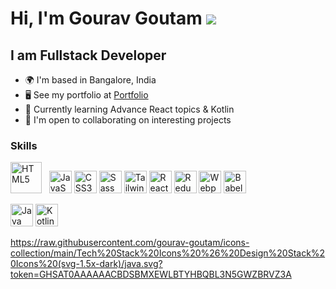 # Hi, I'm Gourav Goutam ![](https://user-images.githubusercontent.com/18350557/176309783-0785949b-9127-417c-8b55-ab5a4333674e.gif)

## I am Fullstack Developer

- 🌍 I'm based in Bangalore, India
- 🖥️ See my portfolio at <a target="_blank" rel="noreferrer" href='https://gourav-goutam.netlify.com/'>Portfolio</a>
- 🧠 Currently learning Advance React topics & Kotlin
- 🤝 I'm open to collaborating on interesting projects

### Skills

<p align="left">
<a href="https://developer.mozilla.org/en-US/docs/Glossary/HTML5" target="_blank" rel="noreferrer"><img src="https://raw.githubusercontent.com/gourav-goutam/icons-collection/main/Tech%20Stack%20Icons%20%26%20Design%20Stack%20Icons%20(svg-1.5x-dark)/html5.svg" width="50" height="50" alt="HTML5" /></a> &nbsp;
<a href="https://developer.mozilla.org/en-US/docs/Web/JavaScript" target="_blank" rel="noreferrer"><img src="https://raw.githubusercontent.com/gourav-goutam/icons-collection/main/Tech%20Stack%20Icons%20%26%20Design%20Stack%20Icons%20(svg-1.5x-dark)/js.svg?token=GHSAT0AAAAAACBDSBMXZ7ZGRE4VA2WSID2UZBRVOKQ" width="36" height="36" alt="JavaScript" /></a>
<a href="https://www.w3.org/TR/CSS/#css" target="_blank" rel="noreferrer"><img src="https://raw.githubusercontent.com/gourav-goutam/icons-collection/main/Tech%20Stack%20Icons%20%26%20Design%20Stack%20Icons%20(svg-1.5x-dark)/css.svg?token=GHSAT0AAAAAACBDSBMXZ7ZGRE4VA2WSID2UZBRVOKQ" width="36" height="36" alt="CSS3" /></a>
<a href="https://sass-lang.com/" target="_blank" rel="noreferrer"><img src="https://raw.githubusercontent.com/gourav-goutam/icons-collection/main/Tech%20Stack%20Icons%20%26%20Design%20Stack%20Icons%20(svg-1.5x-dark)/sass.svg?token=GHSAT0AAAAAACBDSBMXZ7ZGRE4VA2WSID2UZBRVOKQ" width="36" height="36" alt="Sass" /></a>
<a href="https://tailwindcss.com/" target="_blank" rel="noreferrer"><img src="https://raw.githubusercontent.com/gourav-goutam/icons-collection/main/Tech%20Stack%20Icons%20%26%20Design%20Stack%20Icons%20(svg-1.5x-dark)/tailwind.svg?token=GHSAT0AAAAAACBDSBMXZ7ZGRE4VA2WSID2UZBRVOKQ" width="36" height="36" alt="TailwindCSS" /></a>
<a href="https://reactjs.org/" target="_blank" rel="noreferrer"><img src="https://raw.githubusercontent.com/gourav-goutam/icons-collection/main/Tech%20Stack%20Icons%20%26%20Design%20Stack%20Icons%20(svg-1.5x-dark)/reactjs.svg?token=GHSAT0AAAAAACBDSBMXZ7ZGRE4VA2WSID2UZBRVOKQ" width="36" height="36" alt="React" /></a>
<a href="https://redux.js.org/" target="_blank" rel="noreferrer"><img src="https://raw.githubusercontent.com/gourav-goutam/icons-collection/main/Tech%20Stack%20Icons%20%26%20Design%20Stack%20Icons%20(svg-1.5x-dark)/redux.svg?token=GHSAT0AAAAAACBDSBMXZ7ZGRE4VA2WSID2UZBRVOKQ" width="36" height="36" alt="Redux" /></a>
<a href="https://webpack.js.org/" target="_blank" rel="noreferrer"><img src="https://raw.githubusercontent.com/gourav-goutam/icons-collection/main/Tech%20Stack%20Icons%20%26%20Design%20Stack%20Icons%20(svg-1.5x-dark)/webpack.svg?token=GHSAT0AAAAAACBDSBMXZ7ZGRE4VA2WSID2UZBRVOKQ" width="36" height="36" alt="Webpack" /></a>
<a href="https://babeljs.io/" target="_blank" rel="noreferrer"><img src="https://raw.githubusercontent.com/gourav-goutam/icons-collection/main/Tech%20Stack%20Icons%20%26%20Design%20Stack%20Icons%20(svg-1.5x-dark)/babel.svg?token=GHSAT0AAAAAACBDSBMXZ7ZGRE4VA2WSID2UZBRVOKQ" width="36" height="36" alt="Babel" /></a>
</p>
<p align="left">
<a href="https://www.oracle.com/java/" target="_blank" rel="noreferrer"><img src="https://raw.githubusercontent.com/gourav-goutam/icons-collection/main/Tech%20Stack%20Icons%20%26%20Design%20Stack%20Icons%20(svg-1.5x-dark)/java.svg?token=GHSAT0AAAAAACBDSBMXZ7ZGRE4VA2WSID2UZBRVOKQ" width="36" height="36" alt="Java" /></a>
<a href="https://kotlinlang.org/" target="_blank" rel="noreferrer"><img src="https://raw.githubusercontent.com/gourav-goutam/icons-collection/main/Tech%20Stack%20Icons%20%26%20Design%20Stack%20Icons%20(svg-1.5x-dark)/kotlin.svg?token=GHSAT0AAAAAACBDSBMXZ7ZGRE4VA2WSID2UZBRVOKQ" width="36" height="36" alt="Kotlin" /></a>
</p>

https://raw.githubusercontent.com/gourav-goutam/icons-collection/main/Tech%20Stack%20Icons%20%26%20Design%20Stack%20Icons%20(svg-1.5x-dark)/java.svg?token=GHSAT0AAAAAACBDSBMXEWLBTYHBQBL3N5GWZBRVZ3A
